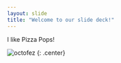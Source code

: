 ```yaml
---
layout: slide
title: "Welcome to our slide deck!"
---
```


I like Pizza Pops!

![octofez](https://octodex.github.com/images/octofez.png)
{: .center}
